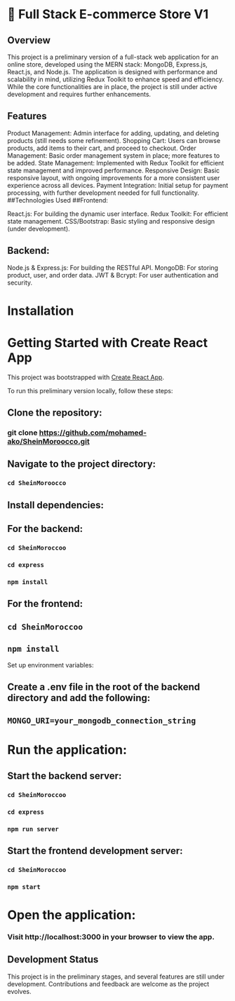 # 🛒 Full Stack E-commerce Store V1
## Overview
This project is a preliminary version of a full-stack web application for an online store, developed using the MERN stack: MongoDB, Express.js, React.js, and Node.js. The application is designed with performance and scalability in mind, utilizing Redux Toolkit to enhance speed and efficiency. While the core functionalities are in place, the project is still under active development and requires further enhancements.

## Features
Product Management: Admin interface for adding, updating, and deleting products (still needs some refinement).
Shopping Cart: Users can browse products, add items to their cart, and proceed to checkout.
Order Management: Basic order management system in place; more features to be added.
State Management: Implemented with Redux Toolkit for efficient state management and improved performance.
Responsive Design: Basic responsive layout, with ongoing improvements for a more consistent user experience across all devices.
Payment Integration: Initial setup for payment processing, with further development needed for full functionality.
##Technologies Used
##Frontend:

React.js: For building the dynamic user interface.
Redux Toolkit: For efficient state management.
CSS/Bootstrap: Basic styling and responsive design (under development).
## Backend:

Node.js & Express.js: For building the RESTful API.
MongoDB: For storing product, user, and order data.
JWT & Bcrypt: For user authentication and security.

# Installation

# Getting Started with Create React App

This project was bootstrapped with [Create React App](https://github.com/facebook/create-react-app).

To run this preliminary version locally, follow these steps:

## Clone the repository:


### git clone https://github.com/mohamed-ako/SheinMoroocco.git

## Navigate to the project directory:


### `cd SheinMoroocco`
## Install dependencies:

## For the backend:


### `cd SheinMoroccoo`
### `cd express`
### `npm install`
## For the frontend:


## `cd SheinMoroccoo`
## `npm install`
Set up environment variables:

## Create a .env file in the root of the backend directory and add the following:


## `MONGO_URI=your_mongodb_connection_string`

# Run the application:

## Start the backend server:


### `cd SheinMoroccoo`
### `cd express`
### `npm run server`
## Start the frontend development server:


### `cd SheinMoroccoo`
### `npm start`

# Open the application:

### Visit http://localhost:3000 in your browser to view the app.

## Development Status
This project is in the preliminary stages, and several features are still under development. Contributions and feedback are welcome as the project evolves.


